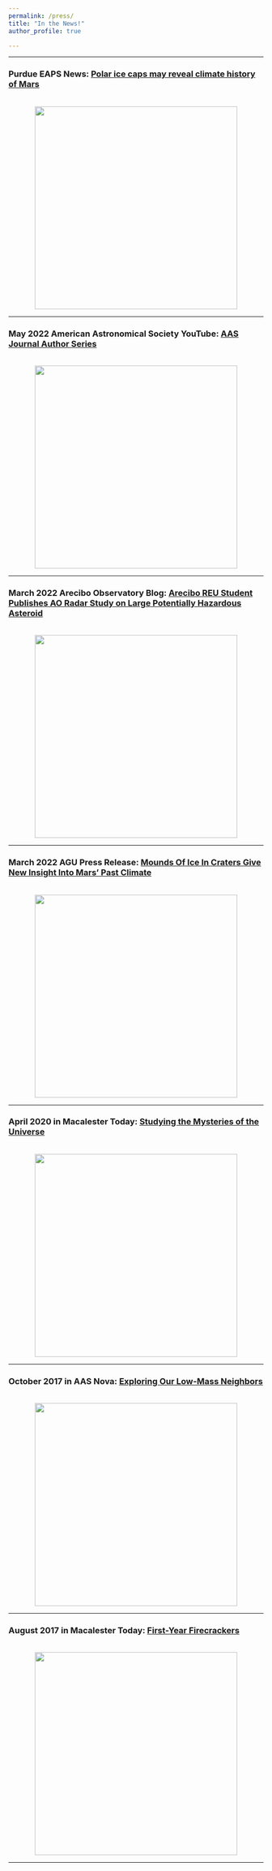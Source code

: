 ```yaml
---
permalink: /press/
title: "In the News!"
author_profile: true

---
```


---
### Purdue EAPS News: [Polar ice caps may reveal climate history of Mars](https://www.eaps.purdue.edu/news/articles/2023/0518_mcglasson_mars.html) 

<p align="center">
<br/><img src='/images/PurdueEAPSnews.png' style="width:400px;"> 
</p>

---
### May 2022 American Astronomical Society YouTube: [AAS Journal Author Series](https://www.youtube.com/watch?v=FOoK_Lsy4Jw) 

<p align="center">
<br/><img src='/images/RileyAASpress.png' style="width:400px;"> 
</p>

---
### March 2022 Arecibo Observatory Blog: [Arecibo REU Student Publishes AO Radar Study on Large Potentially Hazardous Asteroid](http://www.naic.edu/ao/blog/arecibo-reu-student-publishes-ao-radar-study-large-potentially-hazardous-asteroid#overlay-context=scientist-user-portal/) 

<p align="center">
<br/><img src='/images/RileyAOpress.jpeg' style="width:400px;"> 
</p>

---
### March 2022 AGU Press Release: [Mounds Of Ice In Craters Give New Insight Into Mars’ Past Climate](https://news.agu.org/press-release/mounds-of-ice-in-craters-give-new-insight-into-mars-past-climate) 

<p align="center">
<br/><img src='/images/burroughspressrelease2022.png' style="width:400px;"> 
</p>

---
### April 2020 in Macalester Today: [Studying the Mysteries of the Universe](https://www.macalester.edu/news/2020/04/studying-the-mysteries-of-the-universe/) 

<p align="center">
<br/><img src='/images/MacToday2020.png' style="width:400px;"> 
</p>

---
### October 2017 in AAS Nova: [Exploring Our Low-Mass Neighbors](https://aasnova.org/2017/10/11/exploring-our-low-mass-neighbors/)

<p align="center">
<br/><img src='/images/AASNova2017.png' style="width:400px;">
</p>

---
### August 2017 in Macalester Today: [First-Year Firecrackers](https://web.archive.org/web/20210620165739/https://www.macalester.edu/news/2017/08/first-year-firecrackers/)

<p align="center">
<br/><img src='/images/MacToday2017.png' style="width:400px;">
</p>
  
---

